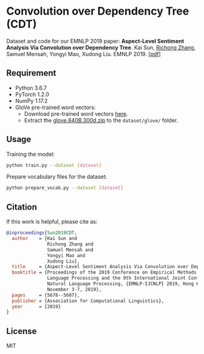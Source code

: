 # Convolution over Dependency Tree (CDT)

Dataset and code for our EMNLP 2019 paper: **Aspect-Level Sentiment Analysis Via Convolution over Dependency Tree**. Kai Sun, [Richong Zhang](http://act.buaa.edu.cn/zhangrc/), Samuel Mensah, Yongyi Mao, Xudong Liu. EMNLP 2019. [[pdf]](graph_convolutional_networks_for_sentiment_analysis_.pdf)

## Requirement

- Python 3.6.7
- PyTorch 1.2.0
- NumPy 1.17.2
- GloVe pre-trained word vectors:
  - Download pre-trained word vectors [here](https://github.com/stanfordnlp/GloVe#download-pre-trained-word-vectors).
  - Extract the [glove.840B.300d.zip](http://nlp.stanford.edu/data/wordvecs/glove.840B.300d.zip) to the `dataset/glove/` folder.

## Usage

Training the model:

```bash
python train.py --dataset [dataset]
```

Prepare vocabulary files for the dataset:

```bash
python prepare_vocab.py --dataset [dataset]
```

## Citation

If this work is helpful, please cite as:

```bibtex
@inproceedings{Sun2019CDT,
  author    = {Kai Sun and
               Richong Zhang and
               Samuel Mensah and
               Yongyi Mao and
               Xudong Liu},
  title     = {Aspect-Level Sentiment Analysis Via Convolution over Dependency Tree},
  booktitle = {Proceedings of the 2019 Conference on Empirical Methods in Natural
               Language Processing and the 9th International Joint Conference on
               Natural Language Processing, {EMNLP-IJCNLP} 2019, Hong Kong, China,
               November 3-7, 2019},
  pages     = {5678--5687},
  publisher = {Association for Computational Linguistics},
  year      = {2019}
}
```

## License

MIT
